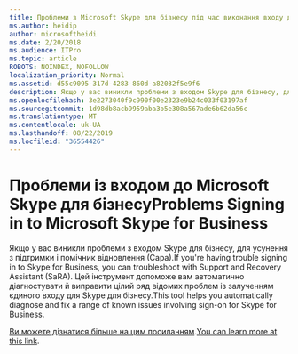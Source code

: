 ```yaml
---
title: Проблеми з Microsoft Skype для бізнесу під час виконання входу до служби Office 365
ms.author: heidip
author: microsoftheidi
ms.date: 2/20/2018
ms.audience: ITPro
ms.topic: article
ROBOTS: NOINDEX, NOFOLLOW
localization_priority: Normal
ms.assetid: d55c9095-317d-4283-860d-a82032f5e9f6
description: Якщо у вас виникли проблеми з входом Skype для бізнесу, для усунення з підтримки і помічник відновлення (Сара). Цей інструмент допоможе вам автоматично діагностувати й виправити цілий ряд відомих проблем із залученням єдиного входу для Skype для бізнесу.
ms.openlocfilehash: 3e2273040f9c990f00e2323e9b24c033f03197af
ms.sourcegitcommit: 1d98db8acb9959aba3b5e308a567ade6b62da56c
ms.translationtype: MT
ms.contentlocale: uk-UA
ms.lasthandoff: 08/22/2019
ms.locfileid: "36554426"
---
```

# <a name="problems-signing-in-to-microsoft-skype-for-business"></a><span data-ttu-id="399b7-104">Проблеми із входом до Microsoft Skype для бізнесу</span><span class="sxs-lookup"><span data-stu-id="399b7-104">Problems Signing in to Microsoft Skype for Business</span></span>

<span data-ttu-id="399b7-105">Якщо у вас виникли проблеми з входом Skype для бізнесу, для усунення з підтримки і помічник відновлення (Сара).</span><span class="sxs-lookup"><span data-stu-id="399b7-105">If you're having trouble signing in to Skype for Business, you can troubleshoot with Support and Recovery Assistant (SaRA).</span></span> <span data-ttu-id="399b7-106">Цей інструмент допоможе вам автоматично діагностувати й виправити цілий ряд відомих проблем із залученням єдиного входу для Skype для бізнесу.</span><span class="sxs-lookup"><span data-stu-id="399b7-106">This tool helps you automatically diagnose and fix a range of known issues involving sign-on for Skype for Business.</span></span>
  
<span data-ttu-id="399b7-107">[Ви можете дізнатися більше на цим посиланням](https://support.microsoft.com/help/4087361/troubleshooting-office-365-issues-signing-in-to-skype-for-business).</span><span class="sxs-lookup"><span data-stu-id="399b7-107">[You can learn more at this link](https://support.microsoft.com/help/4087361/troubleshooting-office-365-issues-signing-in-to-skype-for-business).</span></span>
  

